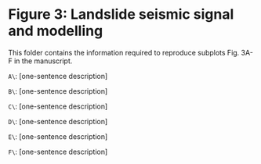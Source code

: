 # Figure 3: Landslide seismic signal and modelling

This folder contains the information required to reproduce subplots Fig. 3A-F in the manuscript.

`A\`: [one-sentence description]

`B\`: [one-sentence description]

`C\`: [one-sentence description]

`D\`: [one-sentence description]

`E\`: [one-sentence description]

`F\`: [one-sentence description]